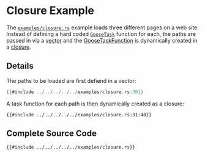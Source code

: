 # Closure Example 

The [`examples/closure.rs`](https://github.com/tag1consulting/goose/blob/main/examples/closure.rs) example loads three different pages on a web site. Instead of defining a hard coded [`GooseTask`](https://docs.rs/goose/*/goose/goose/struct.GooseTask.html) function for each, the paths are passed in via a [vector](https://doc.rust-lang.org/std/vec/index.html) and the [GooseTaskFunction](https://docs.rs/goose/*/goose/goose/type.GooseTaskFunction.html) is dynamically created in a [closure](https://doc.rust-lang.org/rust-by-example/fn/closures.html).

## Details

The paths to be loaded are first defiend in a vector:
```rust
{{#include ../../../../../examples/closure.rs:30}}
```

A task function for each path is then dynamically created as a closure:
```rust,ignore
{{#include ../../../../../examples/closure.rs:31:40}}
```

## Complete Source Code

```rust,ignore
{{#include ../../../../../examples/closure.rs}}
```
